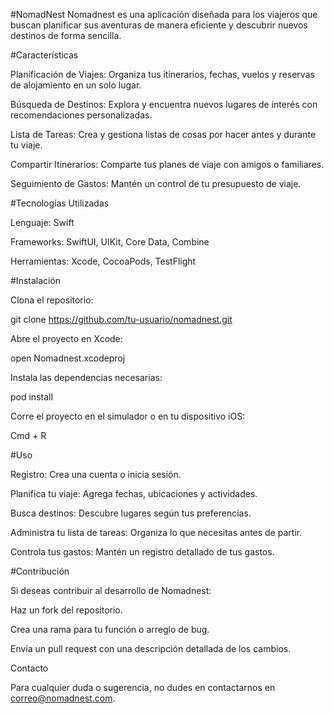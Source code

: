 #NomadNest
Nomadnest es una aplicación diseñada para los viajeros que buscan planificar sus aventuras de manera eficiente y descubrir nuevos destinos de forma sencilla.

#Características

Planificación de Viajes: Organiza tus itinerarios, fechas, vuelos y reservas de alojamiento en un solo lugar.

Búsqueda de Destinos: Explora y encuentra nuevos lugares de interés con recomendaciones personalizadas.

Lista de Tareas: Crea y gestiona listas de cosas por hacer antes y durante tu viaje.

Compartir Itinerarios: Comparte tus planes de viaje con amigos o familiares.

Seguimiento de Gastos: Mantén un control de tu presupuesto de viaje.

#Tecnologías Utilizadas

Lenguaje: Swift

Frameworks: SwiftUI, UIKit, Core Data, Combine

Herramientas: Xcode, CocoaPods, TestFlight

#Instalación

Clona el repositorio:

git clone https://github.com/tu-usuario/nomadnest.git

Abre el proyecto en Xcode:

open Nomadnest.xcodeproj

Instala las dependencias necesarias:

pod install

Corre el proyecto en el simulador o en tu dispositivo iOS:

Cmd + R

#Uso

Registro: Crea una cuenta o inicia sesión.

Planifica tu viaje: Agrega fechas, ubicaciones y actividades.

Busca destinos: Descubre lugares según tus preferencias.

Administra tu lista de tareas: Organiza lo que necesitas antes de partir.

Controla tus gastos: Mantén un registro detallado de tus gastos.

#Contribución

Si deseas contribuir al desarrollo de Nomadnest:

Haz un fork del repositorio.

Crea una rama para tu función o arreglo de bug.

Envía un pull request con una descripción detallada de los cambios.

Contacto

Para cualquier duda o sugerencia, no dudes en contactarnos en correo@nomadnest.com.
